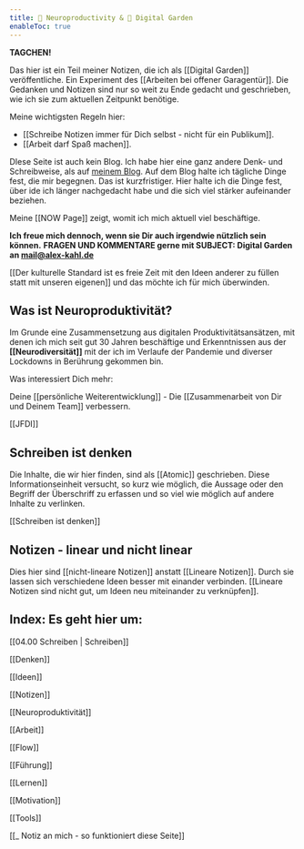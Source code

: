 ```yaml
---
title: 🧠 Neuroproductivity & 🌱 Digital Garden
enableToc: true
---
```


**TAGCHEN!**

Das hier ist ein Teil meiner Notizen, die ich als [[Digital Garden]] veröffentliche. Ein Experiment des [[Arbeiten bei offener Garagentür]].  Die Gedanken und Notizen sind nur so weit zu Ende gedacht und geschrieben, wie ich sie zum aktuellen Zeitpunkt benötige. 

Meine wichtigsten Regeln hier: 
- [[Schreibe Notizen immer für Dich selbst - nicht für ein Publikum]]. 
- [[Arbeit darf Spaß machen]]. 

DIese Seite ist auch kein Blog. Ich habe hier eine ganz andere Denk- und Schreibweise, als auf [meinem Blog](https://blog.lxkhl.com). Auf dem Blog halte ich tägliche Dinge fest, die mir begegnen. Das ist kurzfristiger. Hier halte ich die Dinge fest, über ide ich länger nachgedacht habe und die sich viel stärker aufeinander beziehen. 

Meine [[NOW Page]] zeigt, womit ich mich aktuell viel beschäftige.

****Ich freue mich dennoch, wenn sie Dir auch irgendwie nützlich sein können.**** 
**FRAGEN UND KOMMENTARE gerne mit SUBJECT: Digital Garden an mail@alex-kahl.de**

[[Der kulturelle Standard ist es freie Zeit mit den Ideen anderer zu füllen statt mit unseren eigenen]] und das möchte ich für mich überwinden. 

## Was ist Neuroproduktivität?

Im Grunde eine Zusammensetzung aus digitalen Produktivitätsansätzen, mit denen ich mich seit gut 30 Jahren beschäftige und 
Erkenntnissen aus der **[[Neurodiversität]]** mit der ich im Verlaufe der Pandemie und diverser Lockdowns in Berührung gekommen bin. 

Was interessiert Dich mehr:

Deine [[persönliche Weiterentwicklung]]  -  Die [[Zusammenarbeit von Dir und Deinem Team]] verbessern.

[[JFDI]]

## Schreiben ist denken
Die Inhalte, die wir hier finden, sind als [[Atomic]] geschrieben. Diese Informationseinheit versucht, so kurz wie möglich, die Aussage oder den Begriff der Überschriff zu erfassen und so viel wie möglich auf andere Inhalte zu verlinken. 

[[Schreiben ist denken]]

## Notizen - linear und nicht linear
Dies hier sind [[nicht-lineare Notizen]] anstatt [[Lineare Notizen]]. Durch sie  lassen sich verschiedene Ideen besser mit einander verbinden.  [[Lineare Notizen sind nicht gut, um Ideen neu miteinander zu verknüpfen]].

## Index: Es geht hier um:

[[04.00 Schreiben | Schreiben]]

[[Denken]]

[[Ideen]]

[[Notizen]]

[[Neuroproduktivität]]

[[Arbeit]]

[[Flow]]

[[Führung]]

[[Lernen]]

[[Motivation]]

[[Tools]]

[[_ Notiz an mich - so funktioniert diese Seite]]
